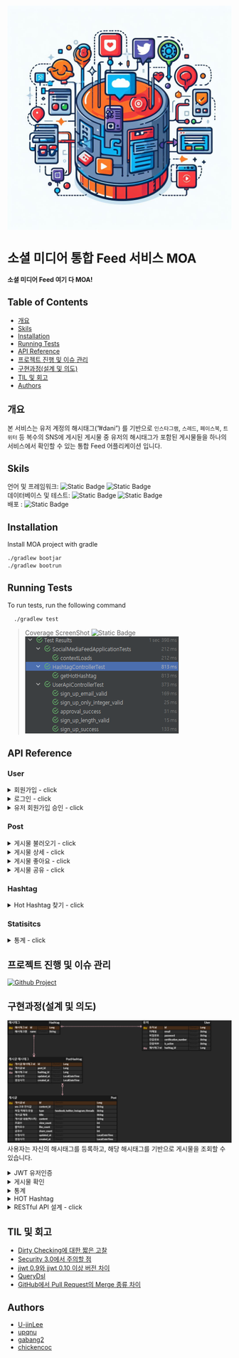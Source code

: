 ![logo](src/main/resources/static/img/logo.jpg)

# 소셜 미디어 통합 Feed 서비스 MOA
**소셜 미디어 Feed 여기 다 MOA!**

## Table of Contents
- [개요](#개요)
- [Skils](#skils)
- [Installation](#Installation)
- [Running Tests](#running-tests)
- [API Reference](#api-reference)
- [프로젝트 진행 및 이슈 관리](#프로젝트-진행-및-이슈-관리)
- [구현과정(설계 및 의도)](#구현과정(설계-및-의도))
- [TIL 및 회고](#til-및-회고)
- [Authors](#authors)

## 개요
본 서비스는 유저 계정의 해시태그(”#dani”) 를 기반으로 `인스타그램`, `스레드`, `페이스북`, `트위터` 등 복수의 SNS에 게시된 게시물 중 유저의 해시태그가 포함된 게시물들을 하나의 서비스에서 확인할 수 있는 통합 Feed 어플리케이션 입니다. <br/>

## Skils
언어 및 프레임워크: ![Static Badge](https://img.shields.io/badge/Java-17-Green) ![Static Badge](https://img.shields.io/badge/Spring_boot-REST-Green)<br/>
데이터베이스 및 테스트: ![Static Badge](https://img.shields.io/badge/h2-2.1.214-blue) ![Static Badge](https://img.shields.io/badge/JUnit-Green) <br/>
배포 : ![Static Badge](https://img.shields.io/badge/Gradle-039BC6) <br/>

## Installation

Install MOA project with gradle

```bash
./gradlew bootjar
./gradlew bootrun
```

## Running Tests

To run tests, run the following command

```bash
  ./gradlew test
```

> Coverage ScreenShot ![Static Badge](https://img.shields.io/badge/Test_Passed-7/7-green)<br/>
![coverage](src/main/resources/static/img/test.png)

## API Reference
### User
<details>
<summary>회원가입 - click</summary>

#### Request
```javascript
  GET /users/sign-up
```
```http
Content-Type: application/json

{
  "username":"test1234",
  "email":"yoojinlee.dev@gmail.com",
  "password":"1q2w3e4r!",
  "hashtag":"test"
}
```
#### Response
```http
HTTP/1.1 201
Content-Type: application/json

{
  "id": 1,
  "username": "test1234",
  "email": "yoojinlee.dev@gmail.com",
  "hashtag": "test"
}
```
</details>

<details>
<summary>로그인 - click</summary>

#### Request
```javascript
  GET /users/sign-in
```
```http
Content-Type: application/json

{
    "username": "tester1234",
    "password": "1q2w3e4r!",
}
```

#### Response
```http
    HTTP/1.1 200
    Content-Type: application/json

{
    "accessToken": "eyJhbGciOiJIUzI1NiJ9.eyJzdWIiOiJ0ZXN0MTIzNCIsImV4cCI6MTY5ODc3MjE5OSwiaWF0IjoxNjk4Njg1Nzk5LCJlbWFpbCI6Inlvb2ppbmxlZS5kZXZAZ21haWwuY29tIiwidXNlcklkIjoxLCJhdXRoIjoiUk9MRV9NRU1CRVIifQ.EFjPkcgIjepNwh0qel9H9ZQMbcJ2dZ-fBl9sRuUG5tU"
}
```
</details>
<details>
<summary> 유저 회원가입 승인 - click</summary>

#### Request
```javascript
  GET /users/{id}/approval
```

| Path | Type   | Description             |
|:-----|:-------|:------------------------|
| `id` | `Long` | **Required**. User's ID |

#### Response
```http
    HTTP/1.1 204
    Content-Type: application/json
```
</details>

### Post
<details>
<summary> 게시물 불러오기 - click</summary>

#### Request
```javascript
  GET /posts
```

| Parameter    | Type     | Description                                |
|:-------------|:---------|:-------------------------------------------|
| `hashtag`    | `String` |                                            |
| `page`       | `int`    |                |
| `page_count` | `int`    |  |
| `createdAt`  | `String` |  |
| `desc`       | `String` |  |


#### Response
```http
    HTTP/1.1 200
    Content-Type: application/json
    
    {
    "content": [
        {
            "id": 1,
            "contentId": "fb1",
            "type": "FACEBOOK",
            "title": "페북 피드_1",
            "content": "good #dev #java",
            "viewCount": 2,
            "likeCount": 0,
            "shareCount": 3,
            "createdAt": "2023-10-31T02:00:30.682465",
            "updatedAt": "2023-10-31T02:00:30.682465"
        },
        //...
    ],
    "pageable": {
        "pageNumber": 0,
        "pageSize": 5,
        "sort": {
            "empty": false,
            "sorted": true,
            "unsorted": false
        },
        "offset": 0,
        "unpaged": false,
        "paged": true
    },
    "last": false,
    "totalElements": 20,
    "totalPages": 4,
    "size": 5,
    "number": 0,
    "sort": {
        "empty": false,
        "sorted": true,
        "unsorted": false
    },
    "first": true,
    "numberOfElements": 5,
    "empty": false
}
```
</details>

<details>
<summary> 게시물 상세 - click</summary>

#### Request
```javascript
  GET /posts/{postId}
```

| Path | Type   | Description             |
|:-----|:-------|:------------------------|
| `id` | `Long` | **Required**. User's ID |

#### Response
```http
HTTP/1.1 200
Content-Type: application/json

{
  "id": 0,
  "contentId": "string",
  "type": "FACEBOOK",
  "title": "string",
  "content": "string",
  "viewCount": 0,
  "likeCount": 0,
  "shareCount": 0,
  "createdAt": "2023-11-02T03:02:34.687Z",
  "updatedAt": "2023-11-02T03:02:34.687Z"
}
```
</details>

<details>
<summary> 게시물 좋아요 - click</summary>

#### Request
```javascript
  GET /posts/{postId}/likes
```

| Path | Type   | Description             |
|:-----|:-------|:------------------------|
| `id` | `Long` | **Required**. User's ID |

#### Response
```http
    HTTP/1.1 200
    Content-Type: application/json
```
</details>

<details>
<summary> 게시물 공유 - click</summary>

#### Request
```javascript
  GET /posts/{postId}/shares
```

| Path | Type   | Description             |
|:-----|:-------|:------------------------|
| `id` | `Long` | **Required**. User's ID |

#### Response
```http
    HTTP/1.1 200
    Content-Type: application/json
```
</details>

### Hashtag
<details>
<summary>Hot Hashtag 찾기 - click</summary>

#### Request
```javascript
  GET /hashtags/hot
```

#### Response
```http
    HTTP/1.1 200
    Content-Type: application/json

    {
        "hashtagName": "#test",
        "count": 15
    }
```
</details>

### Statisitcs
<details>
<summary>통계 - click</summary>

#### Request
```javascript
  GET /statistics
```
| Parameter  | Type      | Description                                |
|:-----------|:----------|:-------------------------------------------|
| `hashtag`  | `String`  |                                            |
| `type`     | `String`  | **Required**.`date`, `hour`                |
| `start`    | `date`    | 2023-10-01 과 같이 데이트 형식이며 조회 기준 시작일을 의미합니다. |
| `end`      | `date`    | 2023-10-25 과 같이 데이트 형식이며 조회 기준 시작일을 의미합니다. |
| `value`    | `String`  | count, view_count, like_count, share_count |

#### Response
```http
    HTTP/1.1 200
    Content-Type: application/json

    {
        "time": "#test",
        "count": 15
    }
```
</details>

## 프로젝트 진행 및 이슈 관리
[![Github Project](https://img.shields.io/badge/Github-%23000000.svg?style=for-the-badge&logo=Github&logoColor=white)](https://github.com/orgs/Team-Enigma23/projects/2)

## 구현과정(설계 및 의도)
![coverage](src/main/resources/static/img/table.png) <br/>
사용자는 자신의 해시태그를 등록하고, 해당 해시태그를 기반으로 게시물을 조회할 수 있습니다.

<details>
<summary>JWT 유저인증</summary>
- JWT를 활용한 유저 인증을 구현했습니다.<br>
- SMTP를 활용해 유저의 이메일에 유저의 인증키를 전송하는 기능을 구현했습니다.
</details>
<details>
<summary>게시물 확인</summary>
- 게시물 확인 및 상세, 좋아요, 공유 기능을 구현했습니다.
</details>
<details>
<summary>통계</summary>
- 유저, 또는 브랜드 해시태그의 통계를 확인할 수 있습니다.<br>
</details>
<details>
<summary>HOT Hashtag</summary>
- 최근 3시간 이내에 게시물에서 가장 많이 사용된 해시태그를 조회할 수 있습니다.<br>
</details>
<details>
<summary>RESTful API 설계 - click</summary>
- Open API를 활용한 Self-descriptive Message 충족<br>
  - "/swagger-ui"에서 해당 내용 확인 가능

</details>

## TIL 및 회고
- [Dirty Checking에 대한 짧은 고찰](https://diligent-mangosteen-06d.notion.site/Dirty-Checking-e16ca9140ef24613b3766bee37156957?pvs=4)
- [Security 3.0에서 주의할 점](https://diligent-mangosteen-06d.notion.site/Security-3-0-3a70cd637c3a472dbfefe4faadd793ca?pvs=4)
- [jjwt 0.9와 jjwt 0.10 이상 버전 차이](https://chickencoc.tistory.com/21)
- [QueryDsl](https://gabang2.notion.site/QueryDsl-43b0901997104bb89c96bcc4d9da78ed)
- [GitHub에서 Pull Request의 Merge 종류 차이](https://chickencoc.tistory.com/26)
## Authors
- [U-jinLee](https://github.com/U-jinLee)
- [upqnu](https://github.com/upqnu)
- [gabang2](https://github.com/gabang2)
- [chickencoc](https://github.com/chickencoc)